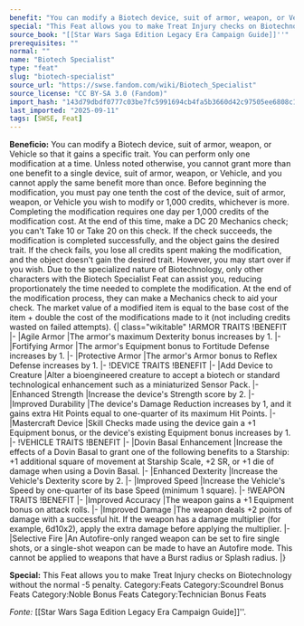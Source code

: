 ```yaml
---
benefit: "You can modify a Biotech device, suit of armor, weapon, or Vehicle so that it gains a specific trait. You can perform only one modification at a time. Unless noted otherwise, you cannot grant more than one benefit to a single device, suit of armor, weapon, or Vehicle, and you cannot apply the same benefit more than once.  Before beginning the modification, you must pay one tenth the cost of the device, suit of armor, weapon, or Vehicle you wish to modify or 1,000 credits, whichever is more. Completing the modification requires one day per 1,000 credits of the modification cost. At the end of this time, make a DC 20 Mechanics check; you can't Take 10 or Take 20 on this check. If the check succeeds, the modification is completed successfully, and the object gains the desired trait. If the check fails, you lose all credits spent making the modification, and the object doesn't gain the desired trait. However, you may start over if you wish.  Due to the specialized nature of Biotechnology, only other characters with the Biotech Specialist Feat can assist you, reducing proportionately the time needed to complete the modification. At the end of the modification process, they can make a Mechanics check to aid your check.  The market value of a modified item is equal to the base cost of the item + double the cost of the modifications made to it (not including credits wasted on failed attempts). {| class=\"wikitable\" !ARMOR TRAITS !BENEFIT |- |Agile Armor |The armor's maximum Dexterity bonus increases by 1. |- |Fortifying Armor |The armor's Equipment bonus to Fortitude Defense increases by 1. |- |Protective Armor |The armor's Armor bonus to Reflex Defense increases by 1. |- !DEVICE TRAITS !BENEFIT |- |Add Device to Creature |Alter a bioengineered creature to accept a biotech or standard technological enhancement such as a miniaturized Sensor Pack. |- |Enhanced Strength |Increase the device's Strength score by 2. |- |Improved Durability |The device's Damage Reduction increases by 1, and it gains extra Hit Points equal to one-quarter of its maximum Hit Points. |- |Mastercraft Device |Skill Checks made using the device gain a +1 Equipment bonus, or the device's existing Equipment bonus increases by 1. |- !VEHICLE TRAITS !BENEFIT |- |Dovin Basal Enhancement |Increase the effects of a Dovin Basal to grant one of the following benefits to a Starship: +1 additional square of movement at Starship Scale, +2 SR, or +1 die of damage when using a Dovin Basal. |- |Enhanced Dexterity |Increase the Vehicle's Dexterity score by 2. |- |Improved Speed |Increase the Vehicle's Speed by one-quarter of its base Speed (minimum 1 square). |- !WEAPON TRAITS !BENEFIT |- |Improved Accuracy |The weapon gains a +1 Equipment bonus on attack rolls. |- |Improved Damage |The weapon deals +2 points of damage with a successful hit. If the weapon has a damage multiplier (for example, 6d10x2), apply the extra damage before applying the multiplier. |- |Selective Fire |An Autofire-only ranged weapon can be set to fire single shots, or a single-shot weapon can be made to have an Autofire mode. This cannot be applied to weapons that have a Burst radius or Splash radius. |}"
special: "This Feat allows you to make Treat Injury checks on Biotechnology without the normal -5 penalty. Category:Feats Category:Scoundrel Bonus Feats Category:Noble Bonus Feats Category:Technician Bonus Feats"
source_book: "[[Star Wars Saga Edition Legacy Era Campaign Guide]]''"
prerequisites: ""
normal: ""
name: "Biotech Specialist"
type: "feat"
slug: "biotech-specialist"
source_url: "https://swse.fandom.com/wiki/Biotech_Specialist"
source_license: "CC BY-SA 3.0 (Fandom)"
import_hash: "143d79dbdf0777c03be7fc5991694cb4fa5b3660d42c97505ee6808c1eff6563"
last_imported: "2025-09-11"
tags: [SWSE, Feat]
---
```

**Beneficio:** You can modify a Biotech device, suit of armor, weapon, or Vehicle so that it gains a specific trait. You can perform only one modification at a time. Unless noted otherwise, you cannot grant more than one benefit to a single device, suit of armor, weapon, or Vehicle, and you cannot apply the same benefit more than once.  Before beginning the modification, you must pay one tenth the cost of the device, suit of armor, weapon, or Vehicle you wish to modify or 1,000 credits, whichever is more. Completing the modification requires one day per 1,000 credits of the modification cost. At the end of this time, make a DC 20 Mechanics check; you can't Take 10 or Take 20 on this check. If the check succeeds, the modification is completed successfully, and the object gains the desired trait. If the check fails, you lose all credits spent making the modification, and the object doesn't gain the desired trait. However, you may start over if you wish.  Due to the specialized nature of Biotechnology, only other characters with the Biotech Specialist Feat can assist you, reducing proportionately the time needed to complete the modification. At the end of the modification process, they can make a Mechanics check to aid your check.  The market value of a modified item is equal to the base cost of the item + double the cost of the modifications made to it (not including credits wasted on failed attempts). {| class="wikitable" !ARMOR TRAITS !BENEFIT |- |Agile Armor |The armor's maximum Dexterity bonus increases by 1. |- |Fortifying Armor |The armor's Equipment bonus to Fortitude Defense increases by 1. |- |Protective Armor |The armor's Armor bonus to Reflex Defense increases by 1. |- !DEVICE TRAITS !BENEFIT |- |Add Device to Creature |Alter a bioengineered creature to accept a biotech or standard technological enhancement such as a miniaturized Sensor Pack. |- |Enhanced Strength |Increase the device's Strength score by 2. |- |Improved Durability |The device's Damage Reduction increases by 1, and it gains extra Hit Points equal to one-quarter of its maximum Hit Points. |- |Mastercraft Device |Skill Checks made using the device gain a +1 Equipment bonus, or the device's existing Equipment bonus increases by 1. |- !VEHICLE TRAITS !BENEFIT |- |Dovin Basal Enhancement |Increase the effects of a Dovin Basal to grant one of the following benefits to a Starship: +1 additional square of movement at Starship Scale, +2 SR, or +1 die of damage when using a Dovin Basal. |- |Enhanced Dexterity |Increase the Vehicle's Dexterity score by 2. |- |Improved Speed |Increase the Vehicle's Speed by one-quarter of its base Speed (minimum 1 square). |- !WEAPON TRAITS !BENEFIT |- |Improved Accuracy |The weapon gains a +1 Equipment bonus on attack rolls. |- |Improved Damage |The weapon deals +2 points of damage with a successful hit. If the weapon has a damage multiplier (for example, 6d10x2), apply the extra damage before applying the multiplier. |- |Selective Fire |An Autofire-only ranged weapon can be set to fire single shots, or a single-shot weapon can be made to have an Autofire mode. This cannot be applied to weapons that have a Burst radius or Splash radius. |}

**Special:** This Feat allows you to make Treat Injury checks on Biotechnology without the normal -5 penalty. Category:Feats Category:Scoundrel Bonus Feats Category:Noble Bonus Feats Category:Technician Bonus Feats

*Fonte:* [[Star Wars Saga Edition Legacy Era Campaign Guide]]''.